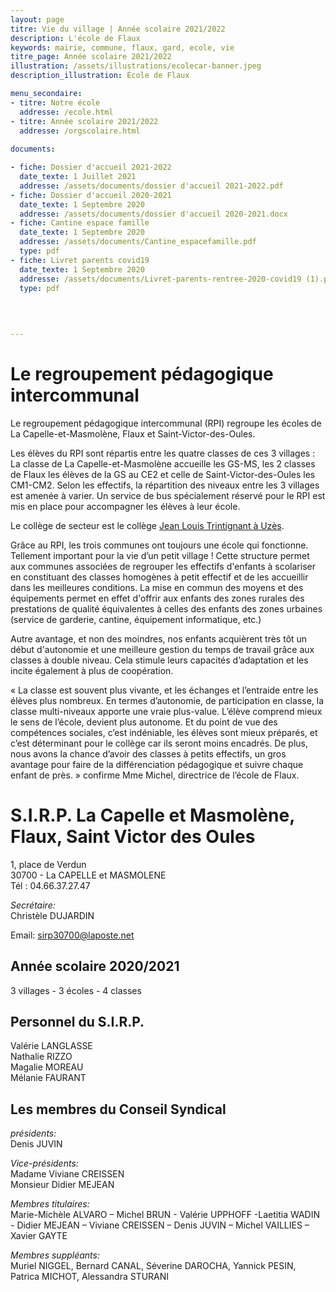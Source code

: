 ```yaml
---
layout: page
titre: Vie du village | Année scolaire 2021/2022
description: L'école de Flaux
keywords: mairie, commune, flaux, gard, ecole, vie
titre_page: Année scolaire 2021/2022
illustration: /assets/illustrations/ecolecar-banner.jpeg
description_illustration: École de Flaux

menu_secondaire:
- titre: Notre école
  addresse: /ecole.html
- titre: Année scolaire 2021/2022
  addresse: /orgscolaire.html
  
documents:

- fiche: Dossier d'accueil 2021-2022
  date_texte: 1 Juillet 2021
  addresse: /assets/documents/dossier d'accueil 2021-2022.pdf
- fiche: Dossier d'accueil 2020-2021
  date_texte: 1 Septembre 2020
  addresse: /assets/documents/dossier d'accueil 2020-2021.docx
- fiche: Cantine espace famille
  date_texte: 1 Septembre 2020
  addresse: /assets/documents/Cantine_espacefamille.pdf
  type: pdf
- fiche: Livret parents covid19
  date_texte: 1 Septembre 2020
  addresse: /assets/documents/Livret-parents-rentree-2020-covid19 (1).pdf
  type: pdf

  
  
  
---
```

# Le regroupement pédagogique intercommunal <br>

Le regroupement pédagogique intercommunal (RPI) regroupe les écoles de La Capelle-et-Masmolène, Flaux et Saint-Victor-des-Oules. <br>

Les élèves du RPI sont répartis entre les quatre classes de ces 3 villages : La classe de La Capelle-et-Masmolène accueille les GS-MS, les 2 classes de Flaux les élèves de la GS au CE2 et celle de Saint-Victor-des-Oules les CM1-CM2. Selon les effectifs, la répartition des niveaux entre les 3 villages est amenée à varier.  Un service de bus spécialement réservé pour le RPI est mis en place pour accompagner les élèves à leur école. <br>

Le collège de secteur est le collège [Jean Louis Trintignant à Uzès](https://jean-louis-trintignant.mon-ent-occitanie.fr/).<br>

Grâce au RPI, les trois communes ont toujours une école qui fonctionne. Tellement important pour la vie d’un petit village ! Cette structure permet aux communes associées de regrouper les effectifs d'enfants à scolariser en constituant des classes homogènes à petit effectif et de les accueillir dans les meilleures conditions. La mise en commun des moyens et des équipements permet en effet d'offrir aux enfants des zones rurales des prestations de qualité équivalentes à celles des enfants des zones urbaines (service de garderie, cantine, équipement informatique, etc.)<br>

Autre avantage, et non des moindres, nos enfants acquièrent très tôt un début d'autonomie et une meilleure gestion du temps de travail grâce aux classes à double niveau. Cela stimule leurs capacités d’adaptation et les incite également à plus de coopération. <br>

« La classe est souvent plus vivante, et les échanges et l’entraide entre les élèves plus nombreux. En termes d’autonomie, de participation en classe, la classe multi-niveaux apporte une vraie plus-value. L’élève comprend mieux le sens de l’école, devient plus autonome. Et du point de vue des compétences sociales, c’est indéniable, les élèves sont mieux préparés, et c’est déterminant pour le collège car ils seront moins encadrés. De plus, nous avons la chance d’avoir des classes à petits effectifs, un gros avantage pour faire de la différenciation pédagogique et suivre chaque enfant de près. » confirme Mme Michel, directrice de l’école de Flaux. <br>

# S.I.R.P.  La Capelle et Masmolène, Flaux, Saint Victor des Oules 

1, place de Verdun<br>
30700 - La CAPELLE et MASMOLENE<br>
Tél : 04.66.37.27.47<br>

*Secrétaire:* <br>
Christèle DUJARDIN<br>

Email: sirp30700@laposte.net<br>

## Année scolaire 2020/2021
3 villages - 3 écoles - 4 classes<br>

## Personnel du S.I.R.P.<br>

Valérie LANGLASSE<br>
Nathalie RIZZO<br>
Magalie MOREAU<br>
Mélanie FAURANT<br>

## Les membres du Conseil Syndical<br>

*présidents:* <br>
Denis JUVIN<br>

*Vice-présidents:* <br>
Madame Viviane CREISSEN <br>
Monsieur Didier MEJEAN <br>

*Membres titulaires:* <br>
Marie-Michèle ALVARO – Michel BRUN - Valérie UPPHOFF -Laetitia WADIN - Didier MEJEAN – Viviane CREISSEN – Denis JUVIN – Michel VAILLIES – Xavier GAYTE<br>

*Membres suppléants:*<br>
Muriel NIGGEL,  Bernard CANAL, Séverine DAROCHA, Yannick PESIN, Patrica MICHOT, Alessandra STURANI<br>


